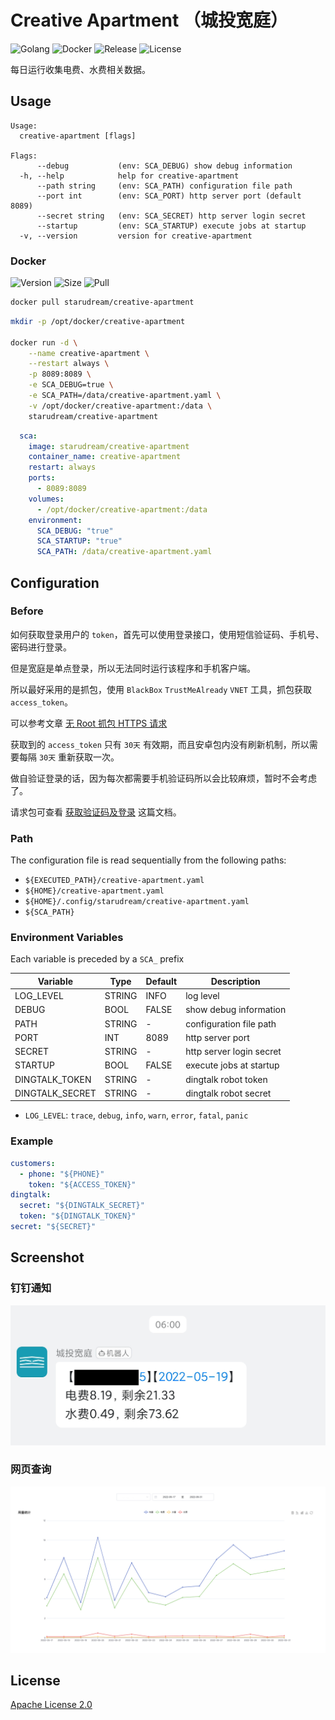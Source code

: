 # Creative Apartment （城投宽庭）

![Golang](https://img.shields.io/github/workflow/status/starudream/creative-apartment/Golang/master?label=Golang&style=for-the-badge)
![Docker](https://img.shields.io/github/workflow/status/starudream/creative-apartment/Docker/master?label=Docker&style=for-the-badge)
![Release](https://img.shields.io/github/v/release/starudream/creative-apartment?include_prereleases&style=for-the-badge)
![License](https://img.shields.io/badge/License-Apache%20License%202.0-blue?style=for-the-badge)

每日运行收集电费、水费相关数据。

## Usage

```
Usage:
  creative-apartment [flags]

Flags:
      --debug           (env: SCA_DEBUG) show debug information
  -h, --help            help for creative-apartment
      --path string     (env: SCA_PATH) configuration file path
      --port int        (env: SCA_PORT) http server port (default 8089)
      --secret string   (env: SCA_SECRET) http server login secret
      --startup         (env: SCA_STARTUP) execute jobs at startup
  -v, --version         version for creative-apartment
```

### Docker

![Version](https://img.shields.io/docker/v/starudream/creative-apartment?style=for-the-badge)
![Size](https://img.shields.io/docker/image-size/starudream/creative-apartment/latest?style=for-the-badge)
![Pull](https://img.shields.io/docker/pulls/starudream/creative-apartment?style=for-the-badge)

```bash
docker pull starudream/creative-apartment
```

```bash
mkdir -p /opt/docker/creative-apartment

docker run -d \
    --name creative-apartment \
    --restart always \
    -p 8089:8089 \
    -e SCA_DEBUG=true \
    -e SCA_PATH=/data/creative-apartment.yaml \
    -v /opt/docker/creative-apartment:/data \
    starudream/creative-apartment
```

```yaml
  sca:
    image: starudream/creative-apartment
    container_name: creative-apartment
    restart: always
    ports:
      - 8089:8089
    volumes:
      - /opt/docker/creative-apartment:/data
    environment:
      SCA_DEBUG: "true"
      SCA_STARTUP: "true"
      SCA_PATH: /data/creative-apartment.yaml
```

## Configuration

### Before

如何获取登录用户的 `token`，首先可以使用登录接口，使用短信验证码、手机号、密码进行登录。

但是宽庭是单点登录，所以无法同时运行该程序和手机客户端。

所以最好采用的是抓包，使用 `BlackBox` `TrustMeAlready` `VNET` 工具，抓包获取 `access_token`。

可以参考文章 [无 Root 抓包 HTTPS 请求](https://blog.starudream.cn/2022/05/09/android-packet-capture-without-root/)

获取到的 `access_token` 只有 `30天` 有效期，而且安卓包内没有刷新机制，所以需要每隔 `30天` 重新获取一次。

做自验证登录的话，因为每次都需要手机验证码所以会比较麻烦，暂时不会考虑了。

请求包可查看 [获取验证码及登录](./docs/login.md) 这篇文档。

### Path

The configuration file is read sequentially from the following paths:

- `${EXECUTED_PATH}/creative-apartment.yaml`
- `${HOME}/creative-apartment.yaml`
- `${HOME}/.config/starudream/creative-apartment.yaml`
- `${SCA_PATH}`

### Environment Variables

Each variable is preceded by a `SCA_` prefix

| Variable        | Type   | Default | Description              |
|-----------------|--------|---------|--------------------------|
| LOG_LEVEL       | STRING | INFO    | log level                |
| DEBUG           | BOOL   | FALSE   | show debug information   |
| PATH            | STRING | -       | configuration file path  |
| PORT            | INT    | 8089    | http server port         |
| SECRET          | STRING | -       | http server login secret |
| STARTUP         | BOOL   | FALSE   | execute jobs at startup  |
| DINGTALK_TOKEN  | STRING | -       | dingtalk robot token     |
| DINGTALK_SECRET | STRING | -       | dingtalk robot secret    |

- `LOG_LEVEL`: `trace`, `debug`, `info`, `warn`, `error`, `fatal`, `panic`

### Example

```yaml
customers:
  - phone: "${PHONE}"
    token: "${ACCESS_TOKEN}"
dingtalk:
  secret: "${DINGTALK_SECRET}"
  token: "${DINGTALK_TOKEN}"
secret: "${SECRET}"
```

## Screenshot

### 钉钉通知

![dingtalk](./docs/dingtalk.jpg)

### 网页查询

![dingtalk](./docs/web.png)

## License

[Apache License 2.0](./LICENSE)

